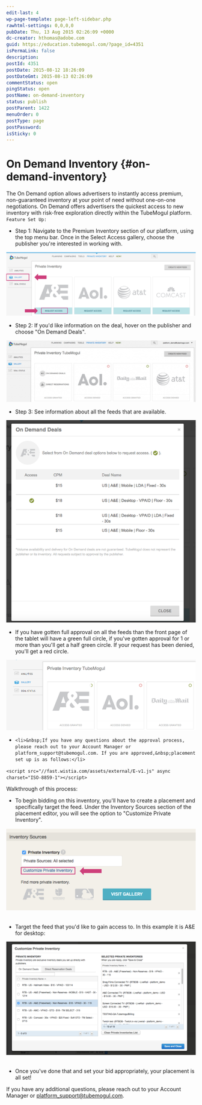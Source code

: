 ```yaml
---
edit-last: 4
wp-page-template: page-left-sidebar.php
rawhtml-settings: 0,0,0,0
pubDate: Thu, 13 Aug 2015 02:26:09 +0000
dc-creator: hthomas@adobe.com
guid: https://education.tubemogul.com/?page_id=4351
isPermaLink: false
description: 
postId: 4351
postDate: 2015-08-12 18:26:09
postDateGmt: 2015-08-13 02:26:09
commentStatus: open
pingStatus: open
postName: on-demand-inventory
status: publish
postParent: 1422
menuOrder: 0
postType: page
postPassword: 
isSticky: 0
---
```


# On Demand Inventory {#on-demand-inventory}

The On Demand option allows advertisers to instantly access premium, non-guaranteed inventory at your point of need without one-on-one negotiations. On Demand offers advertisers the quickest access to new inventory with risk-free exploration directly within the TubeMogul platform.
`Feature Set Up:`

* Step 1: Navigate to the Premium Inventory section of our platform, using the top menu bar. Once in the Select Access gallery, choose the publisher you're interested in working with.

[ ![selectax](assets/selectax.png)](assets/selectax.png)

* Step 2: If you'd like information on the deal, hover&nbsp;on the publisher and choose "On Demand Deals".

[ ![safas](assets/safas-1024x333.png)](assets/safas.png)

* Step 3: See information about all the feeds that are available.

[ ![seal](assets/seal.png)](assets/seal.png)

* If you have gotten full approval on all the feeds than the front page of the tablet will have a green full circle, if you've gotten approval for 1 or more than you'll get a half green circle. If your request has been denied, you'll get a red circle.

[ ![saas](assets/saas.png)](assets/saas.png)

* `<li>&nbsp;If you have any questions about the approval process, please reach out to your Account Manager or platform_support@tubemogul.com. If you are approved,&nbsp;placement set up is as follows:</li>`

`<script src="//fast.wistia.com/assets/external/E-v1.js" async charset="ISO-8859-1"></script>`

Walkthrough of this process:

* To begin bidding on this inventory, you'll have to create a placement and specifically target the feed. Under the Inventory Sources section of the placement editor, you will see the option to "Customize Private Inventory".

[ ![daf](assets/daf.png)](assets/daf.png)
&nbsp;

* Target the feed that you'd like to gain access to. In this example it is A&E for desktop:

[ ![afawdsfa](assets/afawdsfa.png)](assets/afawdsfa.png)
&nbsp;

* Once you've done that and set your bid appropriately, your placement is all set!

If you have any additional questions, please reach out to your Account Manager or platform_support@tubemogul.com.
&nbsp; 